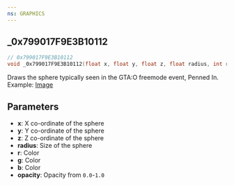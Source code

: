 ```yaml
---
ns: GRAPHICS
---
```

## _0x799017F9E3B10112

```c
// 0x799017F9E3B10112
void _0x799017F9E3B10112(float x, float y, float z, float radius, int r, int g, int b, float opacity);
```
Draws the sphere typically seen in the GTA:O freemode event, Penned In. Example: [Image](https://images.illusivetea.me/6654p9.png)

## Parameters
* **x**: X co-ordinate of the sphere
* **y**: Y co-ordinate of the sphere
* **z**: Z co-ordinate of the sphere
* **radius**: Size of the sphere
* **r**: Color
* **g**: Color
* **b**: Color
* **opacity**: Opacity from `0.0`-`1.0`

